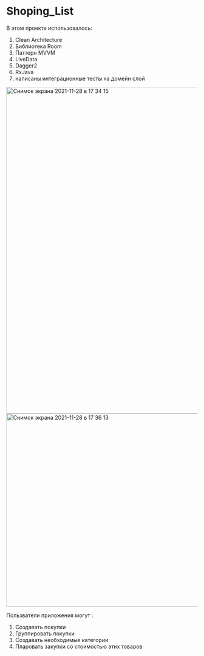 # Shoping_List

В этом проекте использовалось:
1) Clean Architecture
1) Библиотека Room
2) Паттерн MVVM 
3) LiveData
4) Dagger2 
5) RxJava 
6) написаны интеграционные тесты на домейн слой



<img width="860" alt="Снимок экрана 2021-11-28 в 17 34 15" src="https://user-images.githubusercontent.com/80469992/143770049-8063f770-4219-47f5-a861-eb9b5813fe6b.png">
<img width="509" alt="Снимок экрана 2021-11-28 в 17 36 13" src="https://user-images.githubusercontent.com/80469992/143770130-c228fd7c-f280-4c0a-8591-fbae985e6d93.png">


Пользватели  приложения могут :
1) Создавать покупки
2) Группировать покупки
3) Создавать необходимые категории
4) Пларовать закупки со стоимостью этих товаров



<!-- <img width="337" alt="Снимок экрана 2021-11-28 в 17 56 25" src="https://user-images.githubusercontent.com/80469992/143790523-1a05da47-3d0c-46f8-8ab3-b1ee885d6729.png"> 

<img width="337" alt="Снимок экрана 2021-11-28 в 17 56 25" src="https://user-images.githubusercontent.com/80469992/143790536-77e99755-d996-41b9-8503-87631316a6b9.jpg">

<img width="337" alt="Снимок экрана 2021-11-28 в 17 56 33" src="https://user-images.githubusercontent.com/80469992/143790546-02d3b9b2-6f04-4655-9a1d-b33bbe9a4d2d.png">
<img width="337" alt="Снимок экрана 2021-11-28 в 17 56 39" src="https://user-images.githubusercontent.com/80469992/143790556-8fbc5f0f-ae33-4387-ab95-3f914fa6942c.png">

<img width="337" alt="Снимок экрана 2021-11-28 в 17 56 39" src="https://user-images.githubusercontent.com/80469992/143790570-41bd8f15-8df8-4bf7-845f-fc8a252c6005.jpg">

<img width="337" alt="Снимок экрана 2021-11-28 в 17 57 06" src="https://user-images.githubusercontent.com/80469992/143790577-21c7808b-8ca8-4709-9f42-6f1810fa862e.png">

 -->








